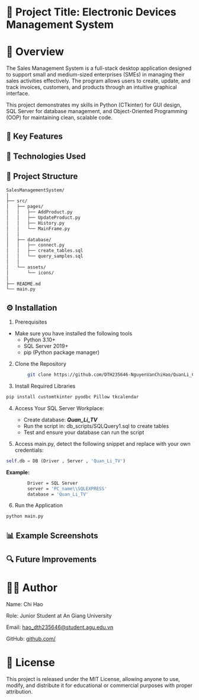 # 🧩 Project Title: Electronic Devices Management System
# 📘 Overview

The Sales Management System is a full-stack desktop application designed to support small and medium-sized enterprises (SMEs) in managing their sales activities effectively. The program allows users to create, update, and track invoices, customers, and products through an intuitive graphical interface.

This project demonstrates my skills in Python (CTkinter) for GUI design, SQL Server for database management, and Object-Oriented Programming (OOP) for maintaining clean, scalable code.

## 🚀 Key Features



## 🧱 Technologies Used

## 📂 Project Structure
```bash
SalesManagementSystem/
│
├── src/
│   ├── pages/
│   │   ├── AddProduct.py
│   │   ├── UpdateProduct.py
│   │   ├── History.py
│   │   └── MainFrame.py
│   │
│   ├── database/
│   │   ├── connect.py
│   │   ├── create_tables.sql
│   │   └── query_samples.sql
│   │
│   └── assets/
│       └── icons/
│
├── README.md
└── main.py
```
## ⚙️ Installation
1. Prerequisites
 - Make sure you have installed the following tools
    - Python 3.10+
    - SQL Server 2019+
    - pip (Python package manager)

2. Clone the Repository
```bash
        git clone https://github.com/DTH235646-NguyenVanChiHao/QuanLi_CuaHang_TV.NhomDoAn10.DH24TH1_Nhom1_ToTH2.gitư
```

3. Install Required Libraries
```bash
pip install customtkinter pyodbc Pillow tkcalendar
```


4. Access Your SQL Server Workplace: 
   - Create database:  ***Quan_Li_TV***  
   - Run the script in: db_scripts/SQLQuery1.sql to create tables
   - Test and ensure your database can run the script

5. Access main.py, detect the following snippet and replace with your own credentials:
```python
self.db = DB (Driver , Server , 'Quan_Li_TV')
```
**Example:**
```bash
        Driver = SQL Server
        server = 'PC_name\\SQLEXPRESS'
        database = 'Quan_Li_TV'
```

6. Run the Application
```bash
python main.py
```

## 📊 Example Screenshots



## 🔍 Future Improvements



# 🧑‍💻 Author

Name: Chi Hao


Role: Junior Student at An Giang University


Email: hao_dth235646@student.agu.edu.vn


GitHub: [github.com/](https://github.com/DTH235646-NguyenVanChiHao)

# 📜 License

This project is released under the MIT License, allowing anyone to use, modify, and distribute it for educational or commercial purposes with proper attribution.  